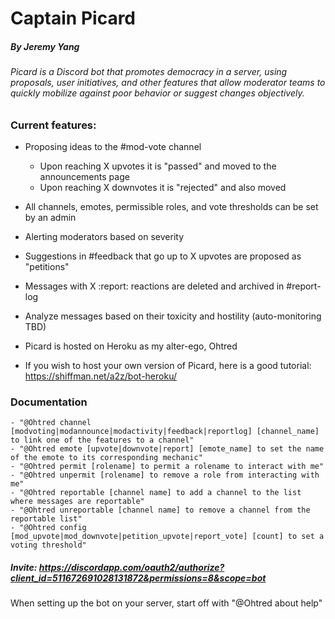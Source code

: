    
# Captain Picard

##### By Jeremy Yang

###### Picard is a Discord bot that promotes democracy in a server, using proposals, user initiatives, and other features that allow moderator teams to quickly mobilize against poor behavior or suggest changes objectively.
### Current features:
- Proposing ideas to the #mod-vote channel
    - Upon reaching X upvotes it is "passed" and moved to the announcements page
    - Upon reaching X downvotes it is "rejected" and also moved
    
- All channels, emotes, permissible roles, and vote thresholds can be set by an admin
- Alerting moderators based on severity
- Suggestions in #feedback that go up to X upvotes are proposed as "petitions" 
- Messages with X :report: reactions are deleted and archived in #report-log  
- Analyze messages based on their toxicity and hostility (auto-monitoring TBD)
- Picard is hosted on Heroku as my alter-ego, Ohtred
- If you wish to host your own version of Picard, here is a good tutorial: https://shiffman.net/a2z/bot-heroku/

### Documentation

    - "@Ohtred channel [modvoting|modannounce|modactivity|feedback|reportlog] [channel_name] to link one of the features to a channel"
    - "@Ohtred emote [upvote|downvote|report] [emote_name] to set the name of the emote to its corresponding mechanic"
    - "@Ohtred permit [rolename] to permit a rolename to interact with me"
    - "@Ohtred unpermit [rolename] to remove a role from interacting with me"
    - "@Ohtred reportable [channel name] to add a channel to the list where messages are reportable"
    - "@Ohtred unreportable [channel name] to remove a channel from the reportable list"
    - "@Ohtred config [mod_upvote|mod_downvote|petition_upvote|report_vote] [count] to set a voting threshold"

##### Invite: https://discordapp.com/oauth2/authorize?client_id=511672691028131872&permissions=8&scope=bot
When setting up the bot on your server, start off with "@Ohtred about help"
